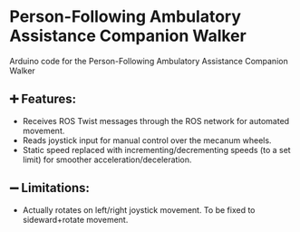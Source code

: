 # Person-Following Ambulatory Assistance Companion Walker
Arduino code for the Person-Following Ambulatory Assistance Companion Walker
## ➕ Features:
- Receives ROS Twist messages through the ROS network for automated movement.
- Reads joystick input for manual control over the mecanum wheels.
- Static speed replaced with incrementing/decrementing speeds (to a set limit) for smoother acceleration/deceleration.

## ➖ Limitations:
- Actually rotates on left/right joystick movement. To be fixed to sideward+rotate movement.
